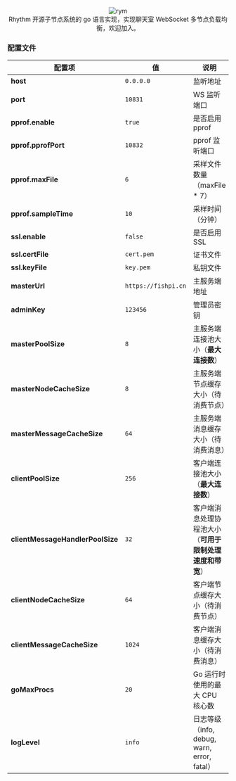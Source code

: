 <p align = "center">
<img alt="rym" src="https://tmx.fishpi.cn/image/rym.png">
<br>
Rhythm 开源子节点系统的 go 语言实现，实现聊天室 WebSocket 多节点负载均衡，欢迎加入。

### 配置文件

| 配置项                              | 值                   | 说明                                    |
|----------------------------------|---------------------|---------------------------------------|
| **host**                         | `0.0.0.0`           | 监听地址                                  |
| **port**                         | `10831`             | WS 监听端口                               |
| **pprof.enable**                 | `true`              | 是否启用 pprof                            |
| **pprof.pprofPort**              | `10832`             | pprof 监听端口                            |
| **pprof.maxFile**                | `6`                 | 采样文件数量（maxFile * 7）                   |
| **pprof.sampleTime**             | `10`                | 采样时间（分钟）                              |
| **ssl.enable**                   | `false`             | 是否启用 SSL                              |
| **ssl.certFile**                 | `cert.pem`          | 证书文件                                  |
| **ssl.keyFile**                  | `key.pem`           | 私钥文件                                  |
| **masterUrl**                    | `https://fishpi.cn` | 主服务端地址                                |
| **adminKey**                     | `123456`            | 管理员密钥                                 |
| **masterPoolSize**               | `8`                 | 主服务端连接池大小（**最大连接数**）                  |
| **masterNodeCacheSize**          | `8`                 | 主服务端节点缓存大小（待消费节点）                     |
| **masterMessageCacheSize**       | `64`                | 主服务端消息缓存大小（待消费消息）                     |
| **clientPoolSize**               | `256`               | 客户端连接池大小（**最大连接数**）                   |
| **clientMessageHandlerPoolSize** | `32`                | 客户端消息处理协程池大小（**可用于限制处理速度和带宽**）        |
| **clientNodeCacheSize**          | `64`                | 客户端节点缓存大小（待消费节点）                      |
| **clientMessageCacheSize**       | `1024`              | 客户端消息缓存大小（待消费消息）                      |
| **goMaxProcs**                   | `20`                | Go 运行时使用的最大 CPU 核心数                   |
| **logLevel**                     | `info`              | 日志等级（info, debug, warn, error, fatal） |

